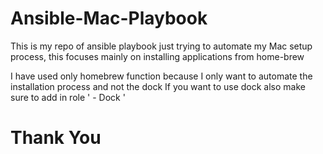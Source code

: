# Ansible-Mac-Playbook
This is my repo of ansible playbook just trying to automate my Mac setup process, this focuses mainly on installing applications from home-brew

I have used only homebrew function because I only want to automate the installation process and not the dock 
If you want to use dock also make sure to add in role ' - Dock '

# Thank You
